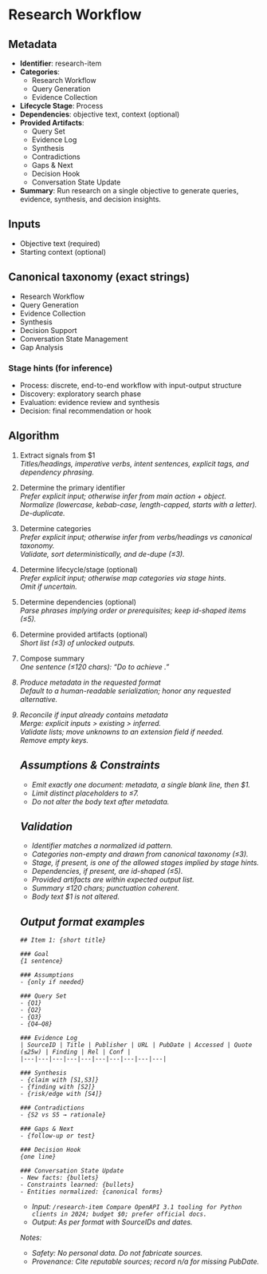 # Research Workflow

## Metadata

- **Identifier**: research-item
- **Categories**:
  - Research Workflow
  - Query Generation
  - Evidence Collection
- **Lifecycle Stage**: Process
- **Dependencies**: objective text, context (optional)
- **Provided Artifacts**:
  - Query Set
  - Evidence Log
  - Synthesis
  - Contradictions
  - Gaps & Next
  - Decision Hook
  - Conversation State Update
- **Summary**: Run research on a single objective to generate queries, evidence, synthesis, and decision insights.

## Inputs

- Objective text (required)
- Starting context (optional)

## Canonical taxonomy (exact strings)

- Research Workflow
- Query Generation
- Evidence Collection
- Synthesis
- Decision Support
- Conversation State Management
- Gap Analysis

### Stage hints (for inference)

- Process: discrete, end-to-end workflow with input-output structure
- Discovery: exploratory search phase
- Evaluation: evidence review and synthesis
- Decision: final recommendation or hook

## Algorithm

1. Extract signals from $1  
   _Titles/headings, imperative verbs, intent sentences, explicit tags, and dependency phrasing._

2. Determine the primary identifier  
   _Prefer explicit input; otherwise infer from main action + object._  
   _Normalize (lowercase, kebab-case, length-capped, starts with a letter)._  
   _De-duplicate._

3. Determine categories  
   _Prefer explicit input; otherwise infer from verbs/headings vs canonical taxonomy._  
   _Validate, sort deterministically, and de-dupe (≤3)._

4. Determine lifecycle/stage (optional)  
   _Prefer explicit input; otherwise map categories via stage hints._  
   _Omit if uncertain._

5. Determine dependencies (optional)  
   _Parse phrases implying order or prerequisites; keep id-shaped items (≤5)._

6. Determine provided artifacts (optional)  
   _Short list (≤3) of unlocked outputs._

7. Compose summary  
   _One sentence (≤120 chars): “Do <verb> <object> to achieve <outcome>.”_

8. Produce metadata in the requested format  
   _Default to a human-readable serialization; honor any requested alternative._

9. Reconcile if input already contains metadata  
   _Merge: explicit inputs > existing > inferred._  
   _Validate lists; move unknowns to an extension field if needed._  
   _Remove empty keys._

## Assumptions & Constraints

- Emit exactly one document: metadata, a single blank line, then $1.
- Limit distinct placeholders to ≤7.
- Do not alter the body text after metadata.

## Validation

- Identifier matches a normalized id pattern.
- Categories non-empty and drawn from canonical taxonomy (≤3).
- Stage, if present, is one of the allowed stages implied by stage hints.
- Dependencies, if present, are id-shaped (≤5).
- Provided artifacts are within expected output list.
- Summary ≤120 chars; punctuation coherent.
- Body text $1 is not altered.

## Output format examples

```
## Item 1: {short title}

### Goal
{1 sentence}

### Assumptions
- {only if needed}

### Query Set
- {Q1}
- {Q2}
- {Q3}
- {Q4–Q8}

### Evidence Log
| SourceID | Title | Publisher | URL | PubDate | Accessed | Quote (≤25w) | Finding | Rel | Conf |
|---|---|---|---|---|---|---|---|---|---|

### Synthesis
- {claim with [S1,S3]}
- {finding with [S2]}
- {risk/edge with [S4]}

### Contradictions
- {S2 vs S5 → rationale}

### Gaps & Next
- {follow-up or test}

### Decision Hook
{one line}

### Conversation State Update
- New facts: {bullets}
- Constraints learned: {bullets}
- Entities normalized: {canonical forms}
```

- Input: `/research-item Compare OpenAPI 3.1 tooling for Python clients in 2024; budget $0; prefer official docs.`
- Output: As per format with SourceIDs and dates.

Notes:

- Safety: No personal data. Do not fabricate sources.
- Provenance: Cite reputable sources; record n/a for missing PubDate.
